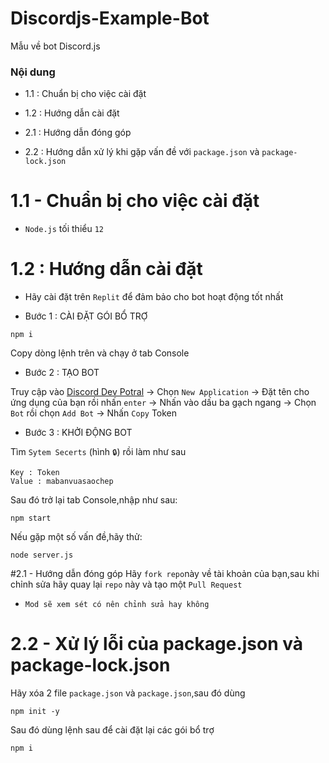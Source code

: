 # Discordjs-Example-Bot
Mẫu về bot Discord.js

### Nội dung

- 1.1 : Chuẩn bị cho việc cài đặt

- 1.2 : Hướng dẫn cài đặt

- 2.1 : Hướng dẫn đóng góp

- 2.2 : Hướng dẫn xử lý khi gặp vấn đề với `package.json` và `package-lock.json`

# 1.1 - Chuẩn bị cho việc cài đặt
- `Node.js` tối thiểu `12`
# 1.2 : Hướng dẫn cài đặt 
- Hãy cài đặt trên `Replit` để đảm bảo cho bot hoạt động tốt nhất

- Bước 1 : CÀI ĐẶT GÓI BỔ TRỢ

```
npm i
```
Copy dòng lệnh trên và chạy ở tab Console

- Bước 2 : TẠO BOT

Truy cập vào [Discord Dev Potral](https://discord.com/developers/applications) -> Chọn `New Application` -> Đặt tên cho ứng dụng của bạn rồi nhấn `enter` -> Nhấn vào dấu ba gạch ngang -> Chọn `Bot` rồi chọn `Add Bot` -> Nhấn `Copy` Token

- Bước 3 : KHỞI ĐỘNG BOT

Tìm `Sytem Secerts` (hình `🔒`) rồi làm như sau


```
Key : Token 
Value : mabanvuasaochep
```

Sau đó trở lại tab Console,nhập như sau:

```
npm start
```

Nếu gặp một số vấn đề,hãy thử:
```
node server.js
```

#2.1 - Hướng dẫn đóng góp
Hãy `fork repo`này về tài khoản của bạn,sau khi chỉnh sửa hãy quay lại `repo` này và tạo một `Pull Request`

- `Mod sẽ xem sét có nên chỉnh sửa hay không`

# 2.2 - Xử lý lỗi của package.json và package-lock.json
Hãy xóa 2 file `package.json` và `package.json`,sau đó dùng 

```
npm init -y
```

Sau đó dùng lệnh sau để cài đặt lại các gói bổ trợ

```
npm i
```






